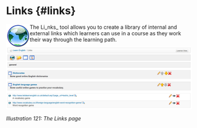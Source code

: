 # Links {#links}

The Li_nks_ tool  <img src="../assets/graphics217.png" width="64px" align="left" />allows you to create a library of internal and external links which learners can use in a course as they work their way through the learning path.

![](../assets/graphics222.png)

*Illustration 121: The Links page*